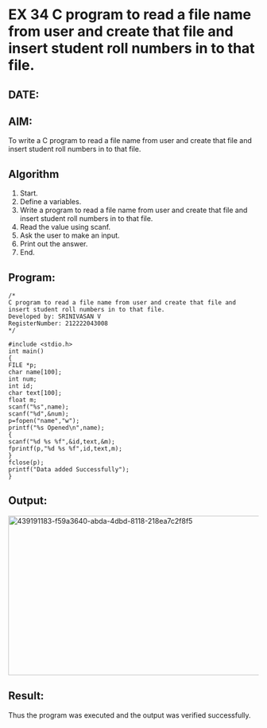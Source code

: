 # EX 34 C program to read a file name from user and create that file and insert student roll numbers in to that file.
## DATE:
## AIM:
To write a C program to read a file name from user and create that file and insert student roll numbers in to that file.

## Algorithm
1. Start.
2. Define a variables.
3. Write a program to read a file name from user and create that file and insert student roll numbers in to that file.
4. Read the value using scanf.
5. Ask the user to make an input.
6. Print out the answer.
7. End.

## Program:
```
/*
C program to read a file name from user and create that file and insert student roll numbers in to that file.
Developed by: SRINIVASAN V
RegisterNumber: 212222043008 
*/
```
```
#include <stdio.h> 
int main()
{
FILE *p;
char name[100]; 
int num;
int id;
char text[100]; 
float m; 
scanf("%s",name);
scanf("%d",&num);
p=fopen("name","w"); 
printf("%s Opened\n",name);
{
scanf("%d %s %f",&id,text,&m); 
fprintf(p,"%d %s %f",id,text,m);
}
fclose(p);
printf("Data added Successfully");
}
```
## Output:
<img width="1266" height="321" alt="439191183-f59a3640-abda-4dbd-8118-218ea7c2f8f5" src="https://github.com/user-attachments/assets/4725c17a-8518-44d7-b761-b3850f36c000" />




## Result:
Thus the program was executed and the output was verified successfully.
